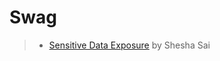 # Swag

> * [Sensitive Data Exposure](https://sheshasai.medium.com/sentive-data-exposure-fad568b7875) by Shesha Sai 
